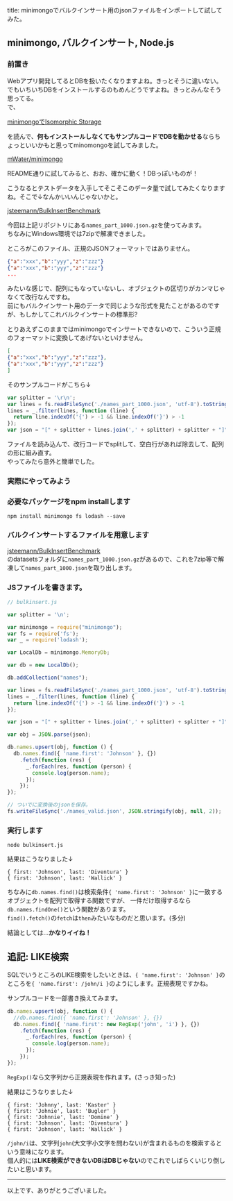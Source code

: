 title: minimongoでバルクインサート用のjsonファイルをインポートして試してみた。

## minimongo, バルクインサート, Node.js

### 前置き
Webアプリ開発してるとDBを扱いたくなりますよね。きっとそうに違いない。  
でもいちいちDBをインストールするのもめんどうですよね。きっとみんなそう思ってる。  
で、

[minimongoでIsomorphic Storage](http://qiita.com/mizchi/items/e42cdf9eb0707fe86974)

を読んで、**何もインストールしなくてもサンプルコードでDBを動かせる**ならちょっといいかもと思ってminomongoを試してみました。

[mWater/minimongo](https://github.com/mWater/minimong)

README通りに試してみると、おお、確かに動く！DBっぽいものが！

こうなるとテストデータを入手してそこそこのデータ量で試してみたくなりますね。そこで↓なんかいいんじゃないかと。

[jsteemann/BulkInsertBenchmark](https://github.com/jsteemann/BulkInsertBenchmark)

今回は上記リポジトリにある`names_part_1000.json.gz`を使ってみます。  
ちなみにWindows環境では7zipで解凍できました。

ところがこのファイル、正規のJSONフォーマットではありません。
```json
{"a":"xxx","b":"yyy","z":"zzz"}
{"a":"xxx","b":"yyy","z":"zzz"}
...
```
みたいな感じで、配列にもなっていないし、オブジェクトの区切りがカンマじゃなくて改行なんですね。  
前にもバルクインサート用のデータで同じような形式を見たことがあるのですが、もしかしてこれバルクインサートの標準形?

とりあえずこのままではminimongoでインサートできないので、こういう正規のフォーマットに変換してあげないといけません。
```json
[
{"a":"xxx","b":"yyy","z":"zzz"},
{"a":"xxx","b":"yyy","z":"zzz"}
]
```

そのサンプルコードがこちら↓
```javascript
var splitter = '\r\n';
var lines = fs.readFileSync('./names_part_1000.json', 'utf-8').toString().split(splitter);
lines = _.filter(lines, function (line) {
  return line.indexOf('{') > -1 && line.indexOf('}') > -1
});
var json = "[" + splitter + lines.join(',' + splitter) + splitter + "]";
```
ファイルを読み込んで、改行コードでsplitして、空白行があれば除去して、配列の形に組み直す。  
やってみたら意外と簡単でした。

### 実際にやってみよう

### 必要なパッケージをnpm installします
```
npm install minimongo fs lodash --save
```

### バルクインサートするファイルを用意します
[jsteemann/BulkInsertBenchmark](https://github.com/jsteemann/BulkInsertBenchmark)  
のdatasetsフォルダに`names_part_1000.json.gz`があるので、これを7zip等で解凍して`names_part_1000.json`を取り出します。

### JSファイルを書きます。
```javascript
// bulkinsert.js

var splitter = '\n';

var minimongo = require("minimongo");
var fs = require('fs');
var _ = require('lodash');

var LocalDb = minimongo.MemoryDb;

var db = new LocalDb();

db.addCollection("names");

var lines = fs.readFileSync('./names_part_1000.json', 'utf-8').toString().split(splitter);
lines = _.filter(lines, function (line) {
  return line.indexOf('{') > -1 && line.indexOf('}') > -1
});

var json = "[" + splitter + lines.join(',' + splitter) + splitter + "]";

var obj = JSON.parse(json);

db.names.upsert(obj, function () {
  db.names.find({ 'name.first': 'Johnson' }, {})
    .fetch(function (res) {
      _.forEach(res, function (person) {
        console.log(person.name);
      });
    });
});

// ついでに変換後のjsonを保存。
fs.writeFileSync('./names_valid.json', JSON.stringify(obj, null, 2));
```

### 実行します
```
node bulkinsert.js
```
結果はこうなりました↓
```
{ first: 'Johnson', last: 'Diventura' }
{ first: 'Johnson', last: 'Wallick' }
```

ちなみに`db.names.find()`は検索条件`{ 'name.first': 'Johnson' }`に一致するオブジェクトを配列で取得する関数ですが、
一件だけ取得するなら`db.names.findOne()`という関数があります。  
`find().fetch()`の`fetch`は`then`みたいなものだと思います。(多分)

結論としては…**かなりイイね！**

## 追記: LIKE検索
SQLでいうところのLIKE検索をしたいときは、`{ 'name.first': 'Johnson' }`のところを`{ 'name.first': /john/i }`のようにします。正規表現ですかね。  

サンプルコードを一部書き換えてみます。
```javascript
db.names.upsert(obj, function () {
  //db.names.find({ 'name.first': 'Johnson' }, {})
  db.names.find({ 'name.first': new RegExp('john', 'i') }, {})
    .fetch(function (res) {
      _.forEach(res, function (person) {
        console.log(person.name);
      });
    });
});
```
`RegExp()`なら文字列から正規表現を作れます。(さっき知った)

結果はこうなりました↓
```
{ first: 'Johnny', last: 'Kaster' }
{ first: 'Johnie', last: 'Bugler' }
{ first: 'Johnnie', last: 'Domine' }
{ first: 'Johnson', last: 'Diventura' }
{ first: 'Johnson', last: 'Wallick' }
```  
`/john/i`は、文字列`john`(大文字小文字を問わない)が含まれるものを検索するという意味になります。    
個人的には**LIKE検索ができないDBはDBじゃない**のでこれでしばらくいじり倒したいと思います。

---

以上です、ありがとうございました。